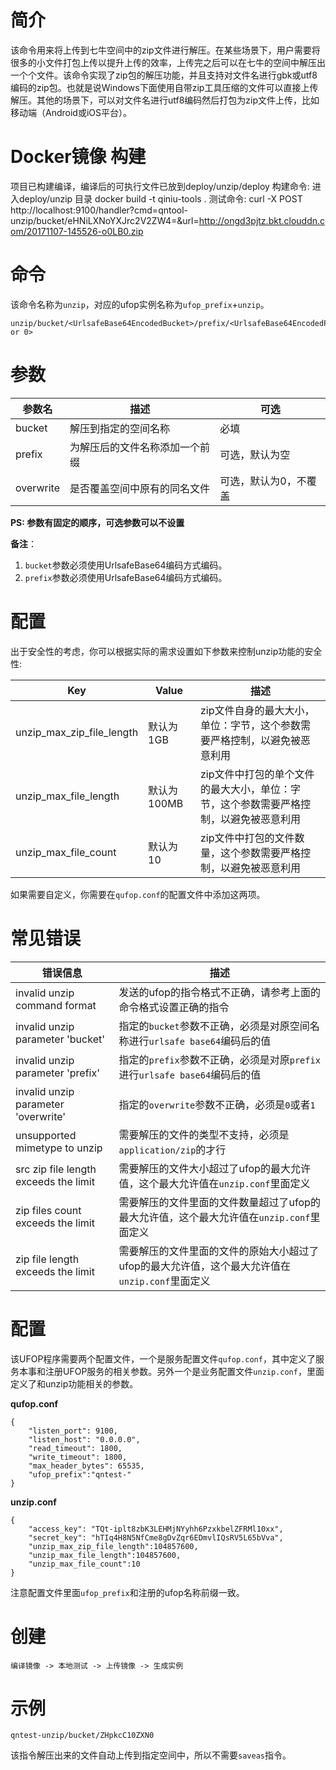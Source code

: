 # 简介

该命令用来将上传到七牛空间中的zip文件进行解压。在某些场景下，用户需要将很多的小文件打包上传以提升上传的效率，上传完之后可以在七牛的空间中解压出一个个文件。该命令实现了zip包的解压功能，并且支持对文件名进行gbk或utf8编码的zip包。也就是说Windows下面使用自带zip工具压缩的文件可以直接上传解压。其他的场景下，可以对文件名进行utf8编码然后打包为zip文件上传，比如移动端（Android或iOS平台）。
# Docker镜像 构建
项目已构建编译，编译后的可执行文件已放到deploy/unzip/deploy
构建命令: 进入deploy/unzip 目录 docker build -t qiniu-tools .
测试命令: curl -X POST http://localhost:9100/handler\?cmd\=qntool-unzip/bucket/eHNiLXNoYXJrc2V2ZW4\=\&url\=http://ongd3pjtz.bkt.clouddn.com/20171107-145526-o0LB0.zip 
# 命令

该命令名称为`unzip`，对应的ufop实例名称为`ufop_prefix`+`unzip`。
```
unzip/bucket/<UrlsafeBase64EncodedBucket>/prefix/<UrlsafeBase64EncodedPrefix>/overwrite/<1 or 0>
```
 
# 参数

|参数名|描述|可选|
|----------|------------|---------|
|bucket|解压到指定的空间名称|必填|
|prefix|为解压后的文件名称添加一个前缀|可选，默认为空|
|overwrite|是否覆盖空间中原有的同名文件|可选，默认为0，不覆盖|

**PS: 参数有固定的顺序，可选参数可以不设置**

**备注**：

1. `bucket`参数必须使用UrlsafeBase64编码方式编码。
2. `prefix`参数必须使用UrlsafeBase64编码方式编码。

# 配置

出于安全性的考虑，你可以根据实际的需求设置如下参数来控制unzip功能的安全性:

|Key|Value|描述|
|-------|---------|-------------|
|unzip_max_zip_file_length|默认为1GB|zip文件自身的最大大小，单位：字节，这个参数需要严格控制，以避免被恶意利用|
|unzip_max_file_length|默认为100MB|zip文件中打包的单个文件的最大大小，单位：字节，这个参数需要严格控制，以避免被恶意利用|
|unzip_max_file_count|默认为10|zip文件中打包的文件数量，这个参数需要严格控制，以避免被恶意利用|

如果需要自定义，你需要在`qufop.conf`的配置文件中添加这两项。

# 常见错误

|错误信息|描述|
|-------|------|
|invalid unzip command format|发送的ufop的指令格式不正确，请参考上面的命令格式设置正确的指令|
|invalid unzip parameter 'bucket'|指定的`bucket`参数不正确，必须是对原空间名称进行`urlsafe base64`编码后的值|
|invalid unzip parameter 'prefix'|指定的`prefix`参数不正确，必须是对原`prefix`进行`urlsafe base64`编码后的值|
|invalid unzip parameter 'overwrite'|指定的`overwrite`参数不正确，必须是`0`或者`1`|
|unsupported mimetype to unzip|需要解压的文件的类型不支持，必须是`application/zip`的才行|
|src zip file length exceeds the limit|需要解压的文件大小超过了ufop的最大允许值，这个最大允许值在`unzip.conf`里面定义|
|zip files count exceeds the limit|需要解压的文件里面的文件数量超过了ufop的最大允许值，这个最大允许值在`unzip.conf`里面定义|
|zip file length exceeds the limit|需要解压的文件里面的文件的原始大小超过了ufop的最大允许值，这个最大允许值在`unzip.conf`里面定义|

# 配置
该UFOP程序需要两个配置文件，一个是服务配置文件`qufop.conf`，其中定义了服务本事和注册UFOP服务的相关参数。另外一个是业务配置文件`unzip.conf`，里面定义了和unzip功能相关的参数。

**qufop.conf**

```
{
    "listen_port": 9100,
    "listen_host": "0.0.0.0",
    "read_timeout": 1800,
    "write_timeout": 1800,
    "max_header_bytes": 65535,
    "ufop_prefix":"qntest-"
}
```

**unzip.conf**

```
{
    "access_key": "TQt-iplt8zbK3LEHMjNYyhh6PzxkbelZFRMl10xx",
    "secret_key": "hTIq4H8N5NfCme8gDvZqr6EDmvlIQsRV5L65bVva",
    "unzip_max_zip_file_length":104857600,
    "unzip_max_file_length":104857600,
    "unzip_max_file_count":10
}
```

注意配置文件里面`ufop_prefix`和注册的ufop名称前缀一致。

# 创建

```
编译镜像 -> 本地测试 -> 上传镜像 -> 生成实例
```





# 示例

```
qntest-unzip/bucket/ZHpkcC10ZXN0
```
该指令解压出来的文件自动上传到指定空间中，所以不需要`saveas`指令。

